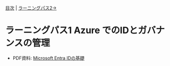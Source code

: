 [目次](README.md) | [ラーニングパス2→](lp02.md)

# ラーニングパス1 Azure でのIDとガバナンスの管理

<!--
- PDF資料: [Azure Active Directory (Azure AD)の基礎](pdf/Azure%20AD%E3%81%AE%E5%9F%BA%E7%A4%8E.pdf)
- [ラボ1: Entra ID を管理する](lab01cs.md)
-->
- PDF資料: [Microsoft Entra IDの基礎](pdf/Entra%20IDの基礎.pdf)
